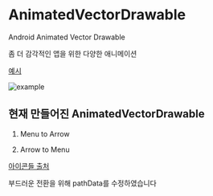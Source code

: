 # AnimatedVectorDrawable
Android Animated Vector Drawable

좀 더 감각적인 앱을 위한 다양한 애니메이션

[예시](https://stackoverflow.com/questions/41320989/android-hamburger-arrow-transition-on-new-fragment-activity)

![example](https://i.stack.imgur.com/QdE5x.gif)

## 현재 만들어진 AnimatedVectorDrawable

1. Menu to Arrow

2. Arrow to Menu

[아이콘들 출처](https://material.io/resources/icons/?style=baseline)

부드러운 전환을 위해 pathData를 수정하였습니다
